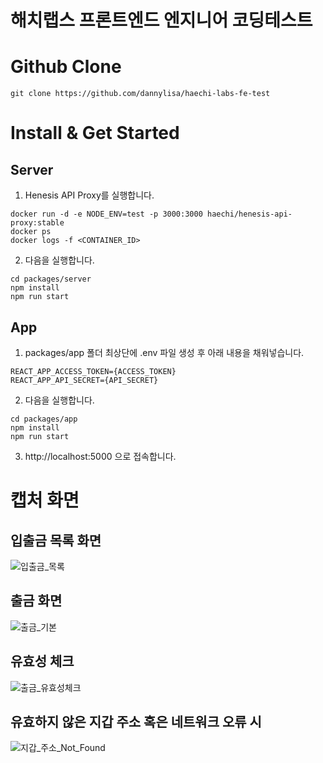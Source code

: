 # 해치랩스 프론트엔드 엔지니어 코딩테스트

# Github Clone
```
git clone https://github.com/dannylisa/haechi-labs-fe-test
```

# Install & Get Started
## Server
1. Henesis API Proxy를 실행합니다.
```
docker run -d -e NODE_ENV=test -p 3000:3000 haechi/henesis-api-proxy:stable
docker ps
docker logs -f <CONTAINER_ID>
```
2. 다음을 실행합니다.
```
cd packages/server
npm install
npm run start
```

## App
1. packages/app 폴더 최상단에 .env 파일 생성 후 아래 내용을 채워넣습니다.
```
REACT_APP_ACCESS_TOKEN={ACCESS_TOKEN}
REACT_APP_API_SECRET={API_SECRET}
```

2. 다음을 실행합니다.
```
cd packages/app
npm install
npm run start
```
3. http://localhost:5000 으로 접속합니다.



# 캡처 화면
## 입출금 목록 화면
![입출금_목록](https://user-images.githubusercontent.com/30591542/152655507-d551bcfd-300e-4597-b0e0-a7223f6cab9f.png)

## 출금 화면
![출금_기본](https://user-images.githubusercontent.com/30591542/152655511-3206b17d-bcec-435c-bc15-877cf461c9f0.png)

## 유효성 체크
![출금_유효성체크](https://user-images.githubusercontent.com/30591542/152655515-26c434c8-e29b-4ebe-8466-d79d6fd0b242.png)

## 유효하지 않은 지갑 주소 혹은 네트워크 오류 시
![지갑_주소_Not_Found](https://user-images.githubusercontent.com/30591542/152665312-a20d3bcb-cc27-4277-8772-46afda456f55.png)
